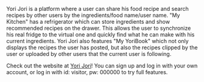 Yori Jori is a platform where a user can share his food recipe and search recipes by other users by the ingredients/food name/user name. "My Kitchen" has a refrigerator which can store ingredients and show recommended recipes on the drawer. This allows the user to synchronize his real fridge to the virtual one and quickly find what he can make with his current ingredients. Yori Jori also features "My YoriBook" which not only displays the recipes the user has posted, but also the recipes clipped by the user or uploaded by other users that the current user is following.

Check out the website at <a href="http://ec2-34-213-42-212.us-west-2.compute.amazonaws.com/">Yori Jori</a>!
You can sign up and log in with your own account, or log in with id: visitor, pw: 000000 to try full features.
